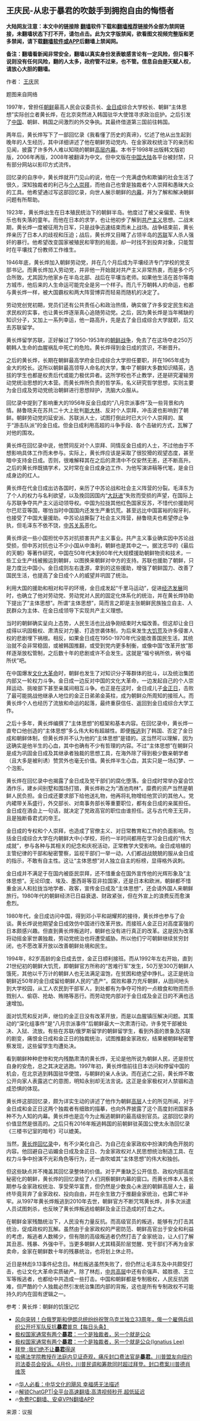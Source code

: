  <!-- 面包屑导航 --> <h2>王庆民-从忠于暴君的吹鼓手到拥抱自由的悔悟者</h2> <p class="notice"><b>大陆网友注意：本文中的链接除 <a href="https://github.com/bannedbook/fanqiang" >翻墙</a>软件下载和<a href="https://github.com/killgcd/justmysocks/blob/master/README.md">翻墙推荐</a>链接外全部为禁网链接，未翻墙状态下打不开，请勿点击。此为文字版禁闻，欲看图文视频完整版和更多禁闻，请下载<a href="https://github.com/bannedbook/fanqiang">翻墙软件或APP</a>后翻墙上禁闻网。</p><p>备注：翻墙看新闻非常安全，翻墙以真实身份发表敏感言论有一定风险，但只看不说则没有任何风险，翻的人太多，政府管不过来，也不管。信息自由是天赋人权，请放心大胆的翻墙。</b></p>  <div class="entry"> <p>作者： <a href="https://www.bannedbook.org/bnews/tag/%e7%8e%8b%e5%ba%86/" class="st_tag internal_tag" rel="tag" title="标签 王庆 下的日志">王庆</a>民</p> <p id="conimg">题图来自网络</p> <p>1997年，曾担任<a href="https://www.bannedbook.org/bnews/tag/%e6%9c%9d%e9%b2%9c/" class="st_tag internal_tag" rel="tag" title="标签 朝鲜 下的日志">朝鲜</a>最高人民会议委员长、<a href="https://www.bannedbook.org/bnews/tag/%e9%87%91%e6%97%a5%e6%88%90/" class="st_tag internal_tag" rel="tag" title="标签 金日成 下的日志">金日成</a>综合大学校长、朝鲜“主体思想”实际创立者黄长烨，在北京突然进入韩国驻华大使馆寻求政治庇护。之后引发了<span class='wp_keywordlink_affiliate'><a href="https://www.bannedbook.org/" title="中国" target="_blank">中国</a></span>、朝鲜、韩国之间激烈的外交争执。其最终借道第三国前往韩国。</p> <p>两年后，黄长烨写下了一部回忆录《我看懂了历史的真谛》，忆述了他从出生起到晚年的人生经历，其中详细讲述了他在朝鲜劳动党内、在金家政权统治下的亲历和见闻，披露了许多外人难以知晓的朝鲜<span class='wp_keywordlink_affiliate'><a href="https://www.bannedbook.org/bnews/ccpdope/" title="中共高层内幕">高层内幕</a></span>。本书于1998年出版韩文版初版，2006年再版，2008年被翻译为中文。但中文版在<a href="https://www.bannedbook.org/bnews/tag/%E4%B8%AD%E5%9B%BD/" class="st_tag internal_tag" rel="tag" title="标签 中国 下的日志">中国</a><span class='wp_keywordlink_affiliate'><a href="https://www.bannedbook.org/" title="大陆" target="_blank">大陆</a></span>各平台被封禁，只有部分网站以影印方式流传。</p> <p>回忆录的自序中，黄长烨就开门见山的说，他在一个充满虚伪和欺骗的社会生活了很久，深知独裁者的利己与<a href="https://www.bannedbook.org/bnews/tag/%E4%B8%AA%E4%BA%BA%E5%B4%87%E6%8B%9C/" class="st_tag internal_tag" rel="tag" title="标签 个人崇拜 下的日志">个人崇拜</a>，而他自己也曾是独裁者个人崇拜和愚昧大众的工具。他希望通过写这部回忆录，向世人展示朝鲜的<span class='wp_keywordlink_affiliate'><a href="https://www.bannedbook.org/bnews/ccpdope/" title="中共高层内幕" target="_blank">内幕</a></span>，并为了解和解决朝鲜问题有所帮助。</p> <p>1923年，黄长烨出生在日本殖民统治下的朝鲜半岛。他度过了被父亲偏爱、有快乐也有失落的童年。而他在日本的求学，也让他初步了解到<span class='wp_keywordlink'><a href="https://www.bannedbook.org/forum2/topic6177.html" title="《共产主义的终极目的》" target="_blank">共产主义</a></span>思想。二战末期，黄长烨一度被征用为日军，只是战争迅速结束而未上战场。战争结束前，黄长烨亲历了日本人的歧视和压迫；战后，黄长烨又目睹了占领半岛的<a href="https://www.bannedbook.org/bnews/tag/%E8%8B%8F%E8%81%94/" class="st_tag internal_tag" rel="tag" title="标签 苏联 下的日志">苏联</a>军人杀人强奸的暴行。他希望改变国家被殖民和宰割的局面，却一时找不到投奔对象，只能暂时在平壤找了份教师工作维生。</p> <p>1946年底，黄长烨加入朝鲜劳动党，并在几个月后成为平壤经济专门学校的党支部书记。而黄长烨加入劳动党，并非他一开始就对共产主义非常热衷，而是多个巧合所致。尤其因为他家乡在半岛北部、战后在平壤当老师。如果他生活在首尔等南方城市，他后来的人生命运可能完全是另一个样子。而几千万朝韩人的命运，也都与黄长烨一样，被大国霸权和两大阵营博弈而轻易而随机的决定了。</p> <p>劳动党创党初期，党员们还有公共责任心和政治热情，确实做了许多安定民生和追求民权的实事，也让黄长烨逐渐真心追随劳动党。之后，因为黄长烨是当年稀缺的知识分子，又加上一系列幸运，他一路高升，先是去了金日成综合大学就职，后又去苏联留学。</p>  <p>黄长烨留学苏联，正好躲过了1950-1953年的<span class='wp_keywordlink'><a href="https://www.bannedbook.org/forum2/topic1037.html" title="朝鲜战争——李奇微回忆录" target="_blank">朝鲜战争</a></span>，免去了在这场夺走250万朝韩人生命的血腥祸乱中死亡的危险。黄长烨得到金日成的赏识，不断晋升。</p> <p>之后的黄长烨，长期在朝鲜最高学府金日成综合大学担任要职，并在1965年成为金大的校长。这所以朝鲜最高领导人命名的大学，集中了朝鲜大多数知识精英，选拔的学生也都是权贵后代或能力极优异者。这所学校也不止教学，还是研究灌输劳动党统治思想的大本营。而黄长烨所负责的哲学系，名义研究哲学思想，实则主要为金日成及劳动党统治朝鲜进行思想辩护，洗脑大众服从。</p> <p>回忆录中提到了影响重大的1956年反金日成的“八月宗派事件”及一些背景和内情。赫鲁晓夫在苏共二十大上批判<span class='wp_keywordlink'><a href="https://www.bannedbook.org/forum2/topic1256.html" title="斯大林（上、中、下册）" target="_blank">斯大林</a></span>、反对个人崇拜，冲击波也影响到了朝鲜。朝鲜劳动党的延安派、苏联派人士，试图打倒此时已大兴个人崇拜的、属于“游击队派”的金日成。但金日成利用高超的斗争手段、各个击破的方式，瓦解了对他的围攻。</p> <p>黄长烨在回忆录中说，他赞同反对个人崇拜、同情反金日成的人士，不过他由于不想影响具体工作而未参与。实际上，黄长烨应该是采取了很狡猾的观望态度，甚至暗中支持金日成。否则，很难解释其在之后的肃清中不仅安然无恙，还不断高升。之后的黄长烨既搞学术，又时常在金日成身边工作、为他写演讲稿等代笔，是金日成身边的红人。</p> <p>黄长烨在代金日成出访各国时，亲历了中苏论战和社会主义阵营的分裂。毛泽东为了个人的权力与名利欲望，以及挽回因国内“<span class='wp_keywordlink'><a href="https://www.bannedbook.org/forum2/topic242.html" title="大跃进亲历记" target="_blank">大跃进</a></span>”失败而受损的声望，在国际上与苏联争夺共产主义运动领导权。中国为拉拢其他红色国家反苏，不惜代价援助阿尔巴尼亚等国，哪怕当时中国国内还发生严重饥荒。甚至远比中国富裕的匈牙利，也接受了中国大量援助。中苏论战撕裂了社会主义阵营，赫鲁晓夫也希望停止争执，但毛泽东不依不饶，<span class='wp_keywordlink'><a href="https://www.bannedbook.org/forum2/topic1410.html" title="沈志華： 戰後中蘇關係若干問題研究 （人民出版社 2006）" target="_blank">中苏关系</a></span>恶化。</p> <p>黄长烨说一些小国担忧中苏对抗损害共产主义事业。共产主义事业确实因中苏论战受损，但中苏对抗也让不少小国从中渔利，朝鲜也是其中之一。据沈志华的《最后的天朝》等著作研究，中国在50年代末到60年代大规模援助朝鲜物资和技术，一些工业生产线被搬运到朝鲜，以图换来朝鲜对中方的支持。苏联也援助了朝鲜，只是力度比中国小。金日成则左右逢源，拿到的这些援助，增强了朝鲜国力、改善了国民生活，也提高了金日成个人的威望并巩固了统治。</p> <p>利用大国的援助和相对和平的环境，金日成发起“千里马运动”，促进<span class='wp_keywordlink'><a href="https://www.bannedbook.org/forum2/topic869.html" title="宪政、法治和经济发展——走向市场经济的制度保障" target="_blank">经济发展</a></span>同时，也确立了他对劳动党、劳动党对人民的固定化体系化的统治，并在黄长烨协助下提出了“主体思想”。所谓“主体思想”，简而言之即是主张朝鲜民族独立自主、人民群众为主体、在金日成领导下实现共产主义理想。</p> <p>当时的朝鲜确实呈向上态势，人民生活也比战争刚结束时大幅改善。但这却让金日成得以巩固极权、肃清反对力量、打造世袭体制，为后来发生<span class='wp_keywordlink'><a href="https://www.bannedbook.org/forum2/topic255.html" title="https://www.bannedbook.org/forum2/topic255.html" target="_blank">大饥荒</a></span>及许多侵害人权的悲剧埋下祸根。相反，如果金日成在1950-1970年代没能改善国民生活，其统治就不会非常稳固，或被韩国推翻，或受到党内更多制衡，或像中国“改革开放”那样逐渐放松管制，之后数十年的悲剧或许不会发生。这就是“福兮祸所依，祸兮福所伏”吧。</p>  <p>在中国爆发<span class='wp_keywordlink'><a href="https://www.bannedbook.org/forum2/topic973.html" title="《文化大革命：历史真相和集体记忆》" target="_blank">文化大革命</a></span>时，朝鲜也发生了对知识分子等群体的批斗，以及统治集团内部又一轮权力斗争。金日成一边反对中国的文化大革命，一边发起自己的个人崇拜运动、挑唆部下甚至亲属间相互斗争。也正是在这时，金日成儿子<a href="https://www.bannedbook.org/bnews/tag/%e9%87%91%e6%ad%a3%e6%97%a5/" class="st_tag internal_tag" rel="tag" title="标签 金正日 下的日志">金正日</a>，击败了最可能挑战他继承人地位的金正日弟弟金英柱，成为朝鲜众所周知的接班人。而黄长烨个人也经历了流放和命运的起落，最终重获信任、返回到金日成综合大学工作。</p> <p>之后十多年，黄长烨编撰了“主体思想”的框架和基本内容。在回忆录中，黄长烨一直夸口他创造的“主体思想”多么伟大和有超越性。即便<a href="https://www.bannedbook.org/bnews/tag/%E5%8F%9B%E9%80%83/" class="st_tag internal_tag" rel="tag" title="标签 叛逃 下的日志">叛逃</a>到了韩国、否定了金日成和朝鲜体制，但黄长烨并不认为他的“主体思想”是错的。这当然可以理解，因为这确实是他半生的心血，其中也确有不少有哲理的内容。不过“主体思想”在朝鲜只是成为巩固金日成及其继承者独裁的思想工具，在海外除了得到极少数亲朝学者（且大多是被利诱）赞赏外也毫无价值。黄长烨半生心血，其实只是一场幻梦、一个泡影。</p> <p>黄长烨在回忆录中也揭露了金日成及党干部们的腐化堕落。金日成时常举办宴会饮酒作乐，建乡间别墅和围场打猎，黄长烨称之为“酒池肉林”。靡费的资产当然是朝鲜人民负担。金日成还要求部下给他送礼物，他再将礼物增给他赏识的其他人。党内裙带关系盛行，外交部长、对南事务部长等重要职位，都有金日成的亲属担任。金日成在酒会上一句话，就决定了党政高官的职位由谁担任。这与古代帝王无异，且是独断昏君式的帝王。</p> <p>金日成的专权和个人崇拜，也造成了官僚主义、对日常教育和工作的负面影响。包括金日成综合大学在内朝鲜大中小学校，将约一半时间都用在学习金日成的“伟大成就”，参与各种与其相关的纪念和庆祝活动，正常教学大受影响。金日成培植的主管纪律的干部和秘密警察，监视干部们一举一动，人们都战战兢兢的服从金日成的指示，不敢有自主性。这让“主体思想”对人独立自主的标榜，显得格外讽刺。</p> <p>金日成并不满足于在国内被臣民崇拜，还不惜重金在国外宣传他的光辉形象及“主体思想”。无论印度、埃及、墨西哥等亚非拉国家，还是日本和欧洲，朝鲜都不惜重金派人和拉拢当地学者、政客，宣传金日成及“主体思想”，还会请外国人来朝鲜旅行。1980年代的朝鲜经济已日益衰退、财政紧张，但在外宣上的浪费反而愈演愈烈。</p> <p>1980年代，金日成访问中国，得到邓小平和胡耀邦的接待，黄长烨也参与了会谈。黄长烨说他期望金日成效仿中国进行改革开放。而接班人金正日对高度富强的日本颇感兴趣。但直到黄长烨叛逃时，朝鲜也没有进行真正的改革。这是因为改革将动摇金家世袭独裁，劳动党统治也将遭受威胁。所以他们宁可朝鲜继续贫穷封闭，也不愿改革开放以改善朝鲜处境和民生。</p> <p>1994年，82岁高龄的金日成去世，金正日顺利接班。而从1992年左右开始，直到21世纪初的朝鲜大饥荒，即朝鲜官方所称的“苦难行军”发生，50万至300万朝鲜人饿死，其他以千万计的朝鲜人也无法满足温饱，在贫困和绝望中挣扎。这正是统治朝鲜近50年的金日成留给朝鲜人民的“遗产”。腐败和暴力充斥朝鲜，从田间地头到大学校园，从工人农民到干部军人，到处都有为争夺可怜的一点粮食和物资而杀戮别人、偷窃、抢劫、贿赂等恶行。而劳动党内部对于金日成及金正日的不满也迅速增加。</p> <p>面对饥荒和反对声，继位的金正日没有改革开放，而是以血腥镇压解决问题。其策动的“深化组事件”是“八月宗派事件”后朝鲜最大一次肃清行动，许多党干部被处决、入狱、流放。有些在苏联/俄罗斯留学的朝鲜留学生，看到外面的景象及苏联的剧变，痛恨金日成和金正日的独裁统治，试图推翻金家政权，结果被朝鲜秘密警察发现，这些留学生均遭处决。</p>  <p>看到朝鲜种种悲惨和党内残酷肃清的黄长烨，无论是他所说为朝鲜人民，还是担忧自身的安危，总之其决定逃跑。1997年初，黄长烨借前往日本访问和停留中国的机会，在北京逃到韩国驻华使馆，与朝鲜的亲人永诀。而在逃亡之前，黄长烨不敢公开向家人表露逃亡的意图，明知永别却无法言说。这正是金家极权对人禁锢和造成恐惧的体现。</p> <p>黄长烨这部回忆录，颇为详实生动的讲述了他作为朝鲜<span class='wp_keywordlink_affiliate'><a href="https://www.bannedbook.org/bnews/ccpdope/" title="中共高层内幕" target="_blank">高层</a></span>人士的所见所闻，对于金日成和金正日这两个独裁者有细致的描摹，也向外界披露了这个高度封闭国家各种不为人知的内幕。黄长烨也是迄今为止叛逃朝鲜的最高级别官员。这部回忆录的价值显然是很高的。之后只有2016年叛逃韩国的前朝鲜驻英国公使太永浩回忆录《三楼书记室的暗号》可以媲美。</p> <p>当然，<span class='wp_keywordlink'><a href="https://www.bannedbook.org/forum2/topic863.html" title="朝鲜叛逃的黄长烨回忆录" target="_blank">黄长烨回忆录</a></span>中，有不少美化自己、为自己在金家政权中扮演的角色开脱的内容。他回避自己谄媚金日成及金正日、为金家政权对人民思想统治制造工具、在权力斗争中扮演不光彩角色等行为，还一直吹嘘其“主体思想”的伟大和独创。</p> <p>但这些缺点并不掩盖其回忆录整体的价值。对于严重缺乏公开信息、政权内部高度秘密化的朝鲜，黄长烨的回忆录给了人们洞察朝鲜内幕的窗口。而黄长烨本人虽长期参与金家政权统治、享受荣华富贵，但仍然是少数良心未泯的朝鲜高层人士，最终毕竟背弃了金家政权、投向自由，并在余生致力于推翻金家统治，也算亡羊补牢。从1997年黄长烨叛逃到2010年去世，朝鲜官方不断咒骂黄长烨，并多次派遣人员试图刺杀，也反映了黄长烨叛逃给朝鲜及金正日造成的打击之大。</p> <p>在朝鲜金家残酷统治下，人民没有力量反抗。而高级官员的叛逃，能够有力打击其统治，促成政权的瓦解。虽然由于金家政权的严密防范、朝鲜高官出于安全和利益的考虑，叛逃者人数稀少，但有限的高级叛逃者仍然打击了金家统治，让人们了解其丑恶、残暴、外强中干。当更多朝鲜人尤其精英阶层觉醒、党干部们不再为金家卖命，金家在朝鲜数十年的残暴统治，也将划上休止符。</p> <p>近日是林彪9.13事件纪念日。林彪叛逃虽然失败了，但仍然让毛泽东及中共颇受打击，也让文化大革命实质破产。除了林彪，<span class='wp_keywordlink_affiliate'><a href="https://www.bannedbook.org/bnews/ccpdope/" title="中共高层" target="_blank">中共高层</a></span>中还有俞强声、姬胜德、王立军等叛逃者，也都给中共造成一些打击。中国和朝鲜都是专制极权，人民反抗困难，但严酷的个人独裁必然引发统治集团内部的背叛，这也是所有专制政权不可能持久的内在固有逻辑之一。</p> <p>参考：黄长烨：朝鲜的饥饿记忆</p> <!--<div id="taboola-mid-1"></div>--><ul class='op-related-articles' title='相关阅读'> <li><a href='https://www.bannedbook.org/bnews/bannedvideo/20240825/2078908.html' target='_blank'>风向突转！白俄罗斯和伊朗总统纷纷祝贺乌克兰独立33周年，俄一个雇佣兵组织公开吁军队反抗<b>暴君</b>普京【每日头条】</a></li> <li><a href='https://www.bannedbook.org/bnews/comments/20240623/2053465.html' target='_blank'>极权国家通常有两个<b>暴君</b>：一个是独裁者，另一个就是公众</a></li> <li><a href='https://www.bannedbook.org/bnews/baitai/20240618/2051261.html' target='_blank'>极权国家通常有两个<b>暴君</b>：一个是独裁者，另一个就是公众(Ignatius Lee)</a></li> <li><a href='https://www.bannedbook.org/bnews/headline/20240607/2046773.html' target='_blank'>拜登 :我们绝不让<b>暴君</b>得逞</a></li> <li><a href='https://www.bannedbook.org/bnews/comments/20240523/2040364.html' target='_blank'>哈佛法学院教授在法庭内见证奇观，痛斥封口费法官是<b>暴君</b>。川普盟友向纽约司法委员会投诉。4月份，川普民调和筹款同时超过拜登。封口费案川普德肖维茨</a></li> </ul> <ul class="texttj"> <!--<li>🔥<a href="https://www.bannedbook.org/bnews/ssgc/20230219/1850782.html" target="_blank">法国犹太老板：神告诉我们，只有一位中国人能救人类</a></li>--> <li>🔥<a href="https://www.bannedbook.org/bnews/comments/20220220/1694796.html" target="_blank">华人必看：中华文化的飓风 幸福感无法描述</a></li> <li>🔥<a href="https://github.com/bannedbook/fanqiang/wiki/V2ray%E6%9C%BA%E5%9C%BA" target="_blank">解锁ChatGPT|全平台高速翻墙:高清视频秒开,超低延迟</a></li> <li>🔥<a href="https://github.com/bannedbook/fanqiang/wiki/%E7%A6%81%E9%97%BB%E7%BD%91%E5%AE%89%E5%8D%93%E7%BF%BB%E5%A2%99%E6%96%B0%E9%97%BBAPP" target="_blank">免费PC翻墙、安卓VPN翻墙APP</a></li> </ul><p class="src-info">来源：议报 </p> <a name='sharetosocial'></a> <div style="margin-bottom:5px;padding-bottom:5px;clear:both"> <div id="archive-pix-1" class="banner-ads"> <!-- AuctionX Display platform tag START --> <div id="27602x728x90x621x_ADSLOT1" clicktrack="%%CLICK_URL_ESC%%"></div>  <!-- AuctionX Display platform tag END --> </div> <div id="archive-pix-2" class="banner-ads"> <!-- AuctionX Display platform tag START --> <div id="27556x300x250x621x_ADSLOT1" clicktrack="%%CLICK_URL_ESC%%" style="margin:0 auto;text-align:center"></div>  <!-- AuctionX Display platform tag END --> </div> </div>  <div id="archive-pix-1" class="banner-ads"> <!-- AuctionX Display platform tag START --> <div id="27603x728x90x621x_ADSLOT1" clicktrack="%%CLICK_URL_ESC%%"></div>  <!-- AuctionX Display platform tag END --> </div> </div><!--END ENTRY--> 